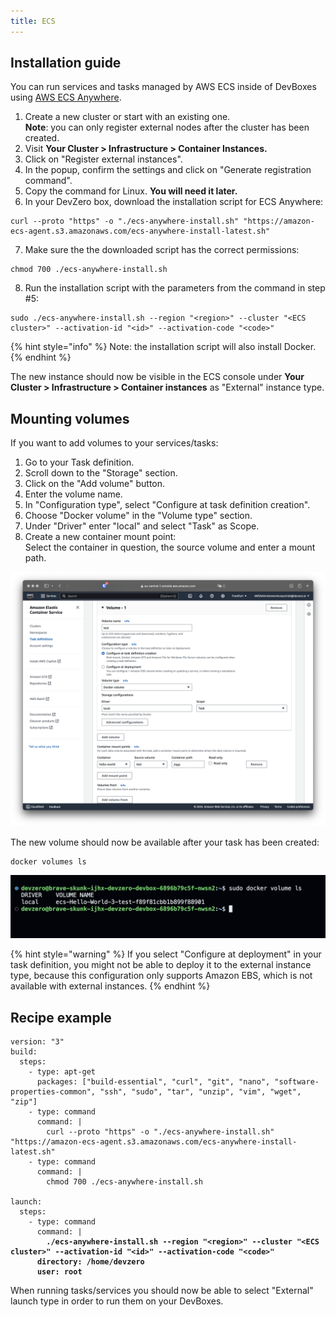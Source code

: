 ```yaml
---
title: ECS
---
```

## Installation guide

You can run services and tasks managed by AWS ECS inside of DevBoxes using [AWS ECS Anywhere](https://aws.amazon.com/ecs/anywhere).

1. Create a new cluster or start with an existing one.\
   **Note**: you can only register external nodes after the cluster has been created.
2. Visit **Your Cluster > Infrastructure > Container Instances.**
3. Click on "Register external instances".
4. In the popup, confirm the settings and click on "Generate registration command".
5. Copy the command for Linux. **You will need it later.**
6. In your DevZero box, download the installation script for ECS Anywhere:

```
curl --proto "https" -o "./ecs-anywhere-install.sh" "https://amazon-ecs-agent.s3.amazonaws.com/ecs-anywhere-install-latest.sh"
```

7. Make sure the the downloaded script has the correct permissions:

```
chmod 700 ./ecs-anywhere-install.sh
```

8. Run the installation script with the parameters from the command in step #5:

```
sudo ./ecs-anywhere-install.sh --region "<region>" --cluster "<ECS cluster>" --activation-id "<id>" --activation-code "<code>"
```

{% hint style="info" %}
Note: the installation script will also install Docker.
{% endhint %}

The new instance should now be visible in the ECS console under **Your Cluster > Infrastructure > Container instances** as "External" instance type.

## Mounting volumes

If you want to add volumes to your services/tasks:

1. Go to your Task definition.
2. Scroll down to the "Storage" section.
3. Click on the "Add volume" button.
4. Enter the volume name.
5. In "Configuration type", select "Configure at task definition creation".
6. Choose "Docker volume" in the "Volume type" section.
7. Under "Driver" enter "local" and select "Task" as Scope.
8. Create a new container mount point:\
   Select the container in question, the source volume and enter a mount path.

![Adding a new volume](../../../.gitbook/assets/Screenshot%202024-07-31%20at%2014.53.21.png)

The new volume should now be available after your task has been created:

```
docker volumes ls
```

![Volume available in the container](../../../.gitbook/assets/Screenshot%202024-07-31%20at%2014.54.42.png)

{% hint style="warning" %}
If you select "Configure at deployment" in your task definition, you might not be able to deploy it to the external instance type, because this configuration only supports Amazon EBS, which is not available with external instances.
{% endhint %}

## Recipe example

<pre class="language-yaml"><code class="lang-yaml">version: "3"
build:
  steps:
    - type: apt-get
      packages: ["build-essential", "curl", "git", "nano", "software-properties-common", "ssh", "sudo", "tar", "unzip", "vim", "wget", "zip"]
    - type: command
      command: |
        curl --proto "https" -o "./ecs-anywhere-install.sh" "https://amazon-ecs-agent.s3.amazonaws.com/ecs-anywhere-install-latest.sh"
    - type: command
      command: |
        chmod 700 ./ecs-anywhere-install.sh

launch:
  steps:
    - type: command
      command: |
<strong>        ./ecs-anywhere-install.sh --region "&#x3C;region>" --cluster "&#x3C;ECS cluster>" --activation-id "&#x3C;id>" --activation-code "&#x3C;code>"
</strong><strong>      directory: /home/devzero
</strong><strong>      user: root
</strong></code></pre>

When running tasks/services you should now be able to select "External" launch type in order to run them on your DevBoxes.
